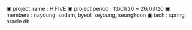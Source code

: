▣ project name : HIFIVE
▣ project period : 13/01/20 ~ 26/03/20
▣ members : nayoung, sodam, byeol, seyoung, seunghoon
▣ tech : spring, oracle db
